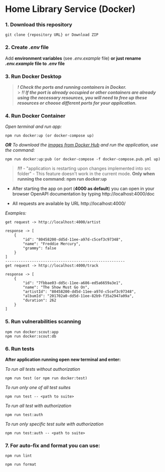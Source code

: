 # Home Library Service (Docker)

### 1. Download this repository

```
git clone {repository URL} or Download ZIP
```

### 2. Create _.env_ file

Add **environment variables** (see _.env.example_ file) **or just rename _.env.example_ file to _.env_ file**

### 3. Run Docker Desktop

> _***! Check the ports and running containers in Docker.***_<br> > _***!! If the port is already occupied or other containers are already using the necessary resources, you will need to free up these resources or choose different ports for your application.***_

### 4. Run Docker Container

_Open terminal and run app:_

```
npm run docker:up (or docker-compose up)
```

**_OR_** _To download the [images from Docker Hub](https://hub.docker.com/r/dzehil02/nodejs2024q1-service-app-hls-dev, 'My Nest app image') and run the application, use the command:_

```
npm run docker:up:pub (or docker-compose -f docker-compose.pub.yml up)
```

> _***!!!***_ - "application is restarting upon changes implemented into src folder" - This feature doesn't work in the current mode. **Only when running the command: npm run docker:up**

-   After starting the app on port (**4000 as default**) you can open
    in your browser OpenAPI documentation by typing http://localhost:4000/doc

-   All requests are available by URL http://localhost:4000/

_Examples:_

```
get request -> http://localhost:4000/artist

response -> [
    {
        "id": "80458200-dd5d-11ee-a97d-c5cef3c97348",
        "name": "Freddie Mercury",
        "grammy": false
    }
]
------------------------------------------------------
get request -> http://localhost:4000/track

response -> [
    {
        "id": "7fbbae03-dd5c-11ee-a686-ed5a6659a3e1",
        "name": "The Show Must Go On",
        "artistId": "80458200-dd5d-11ee-a97d-c5cef3c97348",
        "albumId": "201702a0-dd5d-11ee-82b9-f35a2947a09a",
        "duration": 262
    }
]
```

### 5. Run vulnerabilities scanning

```
npm run docker:scout:app
npm run docker:scout:db
```

### 6. Run tests

**After application running open new terminal and enter:**

_To run all tests without authorization_

```
npm run test (or npm run docker:test)
```

_To run only one of all test suites_

```
npm run test -- <path to suite>
```

_To run all test with authorization_

```
npm run test:auth
```

_To run only specific test suite with authorization_

```
npm run test:auth -- <path to suite>
```

### 7. For auto-fix and format you can use:

```
npm run lint
```

```
npm run format
```
